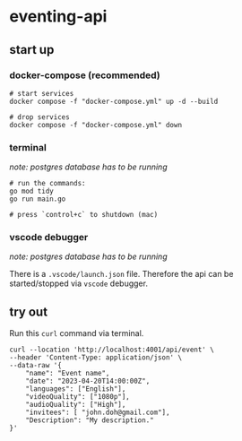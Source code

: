# eventing-api

## start up

### docker-compose (recommended)

```
# start services
docker compose -f "docker-compose.yml" up -d --build

# drop services
docker compose -f "docker-compose.yml" down
```

### terminal

_note: postgres database has to be running_

```
# run the commands:
go mod tidy
go run main.go

# press `control+c` to shutdown (mac)
```

### vscode debugger

_note: postgres database has to be running_

There is a `.vscode/launch.json` file. Therefore the api can be started/stopped via `vscode` debugger.

## try out

Run this `curl` command via terminal.

```
curl --location 'http://localhost:4001/api/event' \
--header 'Content-Type: application/json' \
--data-raw '{
    "name": "Event name",
    "date": "2023-04-20T14:00:00Z",
    "languages": ["English"],
    "videoQuality": ["1080p"],
    "audioQuality": ["High"],
    "invitees": [ "john.doh@gmail.com"],
    "Description": "My description."
}'
```
